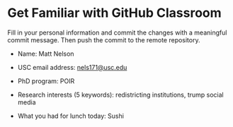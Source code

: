 # Get Familiar with GitHub Classroom

Fill in your personal information and commit the changes with a meaningful commit message.  Then push the commit to the remote repository.

* Name: Matt Nelson

* USC email address: nels171@usc.edu

* PhD program: POIR

* Research interests (5 keywords): redistricting institutions, trump social media

* What you had for lunch today: Sushi

